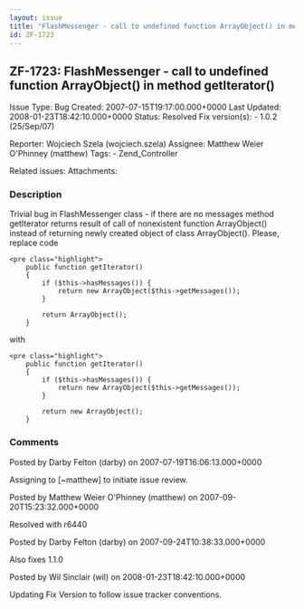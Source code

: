 ```yaml
---
layout: issue
title: "FlashMessenger - call to undefined function ArrayObject() in method getIterator()"
id: ZF-1723
---
```


ZF-1723: FlashMessenger - call to undefined function ArrayObject() in method getIterator()
------------------------------------------------------------------------------------------

 Issue Type: Bug Created: 2007-07-15T19:17:00.000+0000 Last Updated: 2008-01-23T18:42:10.000+0000 Status: Resolved Fix version(s): - 1.0.2 (25/Sep/07)
 
 Reporter:  Wojciech Szela (wojciech.szela)  Assignee:  Matthew Weier O'Phinney (matthew)  Tags: - Zend\_Controller
 
 Related issues: 
 Attachments: 
### Description

Trivial bug in FlashMessenger class - if there are no messages method getIterator returns result of call of nonexistent function ArrayObject() instead of returning newly created object of class ArrayObject(). Please, replace code

 
    <pre class="highlight">
        public function getIterator()
        {
            if ($this->hasMessages()) {
                return new ArrayObject($this->getMessages());
            }
    
            return ArrayObject();
        }


with

 
    <pre class="highlight">
        public function getIterator()
        {
            if ($this->hasMessages()) {
                return new ArrayObject($this->getMessages());
            }
    
            return new ArrayObject();
        }


 

 

### Comments

Posted by Darby Felton (darby) on 2007-07-19T16:06:13.000+0000

Assigning to [~matthew] to initiate issue review.

 

 

Posted by Matthew Weier O'Phinney (matthew) on 2007-09-20T15:23:32.000+0000

Resolved with r6440

 

 

Posted by Darby Felton (darby) on 2007-09-24T10:38:33.000+0000

Also fixes 1.1.0

 

 

Posted by Wil Sinclair (wil) on 2008-01-23T18:42:10.000+0000

Updating Fix Version to follow issue tracker conventions.

 

 
